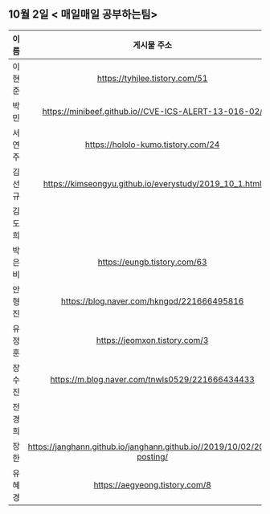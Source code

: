 ## 10월 2일  < 매일매일 공부하는팀>

| 이름   |                         게시물 주소                          |
| ------ | :----------------------------------------------------------: |
| 이현준 |                https://tyhjlee.tistory.com/51                |
| 박민   |     https://minibeef.github.io//CVE-ICS-ALERT-13-016-02/     |
| 서연주 |              https://hololo-kumo.tistory.com/24              |
| 김선규 |    https://kimseongyu.github.io/everystudy/2019_10_1.html    |
| 김도희 |                                                              |
| 박은비 |                 https://eungb.tistory.com/63                 |
| 안형진 |          https://blog.naver.com/hkngod/221666495816          |
| 유정훈 |                https://jeomxon.tistory.com/3                 |
| 장수진 |       https://m.blog.naver.com/tnwls0529/221666434433        |
| 전경희 |                                                              |
| 장한   | https://janghann.github.io/janghann.github.io//2019/10/02/20th-posting/ |
| 유혜경 |                https://aegyeong.tistory.com/8                |

